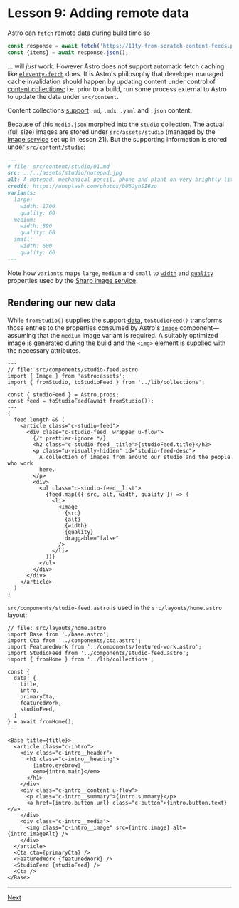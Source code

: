 # Lesson 9: Adding remote data

Astro can [`fetch`](https://docs.astro.build/en/guides/data-fetching/) remote data during build time so

```TypeScript
const response = await fetch('https://11ty-from-scratch-content-feeds.piccalil.li/media.json');
const {items} = await response.json();
```

… will _just_ work. However Astro does not support automatic fetch caching like [`eleventy-fetch`](https://www.11ty.dev/docs/plugins/fetch/) does. It is Astro's philosophy that developer managed cache invalidation should happen by updating content under control of [content collections](https://docs.astro.build/en/reference/api-reference/#content-collections-astrocontent); i.e. prior to a build, run some process external to Astro to update the data under `src/content`.

Content collections [support](https://docs.astro.build/en/guides/content-collections/#what-are-content-collections) `.md`, `.mdx`, `.yaml` and `.json` content.

Because of this `media.json` morphed into the `studio` collection. The actual (full size) images are stored under `src/assets/studio` (managed by the [image service](https://docs.astro.build/en/reference/image-service-reference/#what-is-an-image-service) set up in lesson 21). But the supporting information is stored under `src/content/studio`:

```markdown
---
# file: src/content/studio/01.md
src: ../../assets/studio/notepad.jpg
alt: A notepad, mechanical pencil, phone and plant on very brightly lit desk
credit: https://unsplash.com/photos/bU6JyhSI6zo
variants:
  large:
    width: 1700
    quality: 60
  medium:
    width: 890
    quality: 60
  small:
    width: 600
    quality: 60
---
```

Note how `variants` maps `large`, `medium` and `small` to [`width`](https://docs.astro.build/en/guides/images/#width-and-height-required-for-public-and-remote-images) and [`quality`](https://docs.astro.build/en/guides/images/#quality) properties used by the [Sharp image service](https://docs.astro.build/en/guides/images/#default-image-service).

## Rendering our new data

While `fromStudio()` supplies the support [data](https://docs.astro.build/en/reference/api-reference/#data), `toStudioFeed()` transforms those entries to the properties consumed by Astro's [`Image`](https://docs.astro.build/en/guides/images/#image--astroassets) component—assuming that the `medium` image variant is required. A suitably optimized image is generated during the build and the `<img>` element is supplied with the necessary attributes.

```Astro
---
// file: src/components/studio-feed.astro
import { Image } from 'astro:assets';
import { fromStudio, toStudioFeed } from '../lib/collections';

const { studioFeed } = Astro.props;
const feed = toStudioFeed(await fromStudio());
---
{
  feed.length && (
    <article class="c-studio-feed">
      <div class="c-studio-feed__wrapper u-flow">
        {/* prettier-ignore */}
        <h2 class="c-studio-feed__title">{studioFeed.title}</h2>
        <p class="u-visually-hidden" id="studio-feed-desc">
          A collection of images from around our studio and the people who work
          here.
        </p>
        <div>
          <ul class="c-studio-feed__list">
            {feed.map(({ src, alt, width, quality }) => (
              <li>
                <Image
                  {src}
                  {alt}
                  {width}
                  {quality}
                  draggable="false"
                />
              </li>
            ))}
          </ul>
        </div>
      </div>
    </article>
  )
}
```

`src/components/studio-feed.astro` is used in the `src/layouts/home.astro` layout:

```Astro
// file: src/layouts/home.astro
import Base from './base.astro';
import Cta from '../components/cta.astro';
import FeaturedWork from '../components/featured-work.astro';
import StudioFeed from '../components/studio-feed.astro';
import { fromHome } from '../lib/collections';

const {
  data: {
    title,
    intro,
    primaryCta,
    featuredWork,
    studioFeed,
  }
} = await fromHome();
---

<Base title={title}>
  <article class="c-intro">
    <div class="c-intro__header">
      <h1 class="c-intro__heading">
        {intro.eyebrow}
        <em>{intro.main}</em>
      </h1>
    </div>
    <div class="c-intro__content u-flow">
      <p class="c-intro__summary">{intro.summary}</p>
      <a href={intro.button.url} class="c-button">{intro.button.text}</a>
    </div>
    <div class="c-intro__media">
      <img class="c-intro__image" src={intro.image} alt={intro.imageAlt} />
    </div>
  </article>
  <Cta cta={primaryCta} />
  <FeaturedWork {featuredWork} />
  <StudioFeed {studioFeed} />
  <Cta />
</Base>
```

---

[Next](file:///home/wheatley/sbox/astro/astro-scratch/README.md#lesson-10-home-page-complete-and-recap)
